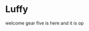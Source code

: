 # Luffy
welcome
gear five is here and it is op 
 
 
     
  
            
                                
                                              
                                                             
                                                                            
                                               
                                         
                            
              
      
 
